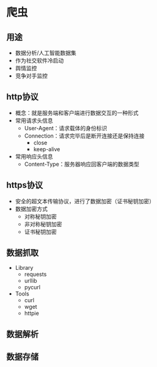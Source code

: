 # 爬虫## 用途- 数据分析/人工智能数据集- 作为社交软件冷启动- 舆情监控- 竞争对手监控## http协议- 概念：就是服务端和客户端进行数据交互的一种形式- 常用请求头信息    - User-Agent：请求载体的身份标识    - Connection：请求完毕后是断开连接还是保持连接        - close        - keep-alive- 常用响应头信息    - Content-Type：服务器响应回客户端的数据类型    ## https协议- 安全的超文本传输协议，进行了数据加密（证书秘钥加密）- 数据加密方式    - 对称秘钥加密    - 非对称秘钥加密    - 证书秘钥加密## 数据抓取- Library    - requests    - urllib    - pycurl- Tools    - curl    - wget    - httpie    ## 数据解析## 数据存储